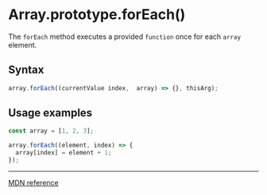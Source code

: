 # Array.prototype.forEach()

The `forEach` method executes a provided `function` once for each `array` element.

## Syntax

```js
array.forEach((currentValue index,  array) => {}, thisArg);
```

## Usage examples

```js
const array = [1, 2, 3];

array.forEach((element, index) => {
  array[index] = element + 1;
});
```

---

[MDN reference](https://developer.mozilla.org/en-US/docs/Web/JavaScript/Reference/Global_Objects/Array/forEach)
